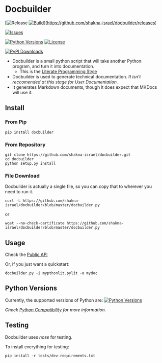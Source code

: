 # Docbuilder

[![Release](https://img.shields.io/github/tag/shakna-israel/docbuilder.svg) [![Build](https://travis-ci.org/shakna-israel/docbuilder.svg)](https://travis-ci.org/shakna-israel/docbuilder/)](https://github.com/shakna-israel/docbuilder/releases)

[![Issues](https://img.shields.io/github/issues/shakna-israel/docbuilder.svg)](https://github.com/shakna-israel/docbuilder/issues)

[![Python Versions](https://img.shields.io/badge/Python-2.6%2C%202.7%2C%203.2%2C%203.3%2C%203.4%2C%20PyPy%2C%20PyPy3%2C%20Cython-blue.svg)](https://github.com/shakna-israel/docbuilder/issues/12) [![License](https://img.shields.io/badge/license-MIT-blue.svg)](LICENSE)

[![PyPI Downloads](https://img.shields.io/pypi/dm/Docbuilder.svg)](https://pypi.python.org/pypi/docbuilder)

* Docbuilder is a small python script that will take another Python program, and turn it into documentation.
    * This is the [Literate Programming Style](https://github.com/jashkenas/journo)
* Docbuilder is used to generate technical documentation. *It isn't reccomended at this stage for User Documentation.*
* It generates Markdown documents, though it does expect that MKDocs will use it.

## Install

### From Pip

```
pip install docbuilder
```

### From Repository

```
git clone https://github.com/shakna-israel/docbuilder.git
cd docbuilder
python setup.py install
```

### File Download

Docbuilder is actually a single file, so you can copy that to wherever you need to run it.

```
curl -L https://github.com/shakna-israel/docbuilder/blob/master/docbuilder.py
```

or

```
wget --no-check-certificate https://github.com/shakna-israel/docbuilder/blob/master/docbuilder.py
```

## Usage

Check the [Public API](API)

Or, if you just want a quickstart:

```
docbuilder.py -i mypthonlit.pylit -o mydoc
```

## Python Versions

Currently, the supported versions of Python are: [![Python Versions](https://img.shields.io/badge/Python-2.6%2C%202.7%2C%203.2%2C%203.3%2C%203.4%2C%20PyPy%2C%20PyPy3%2C%20Cython-blue.svg)](https://github.com/shakna-israel/docbuilder/issues/12)

*Check [Python Compatibility](https://github.com/shakna-israel/docbuilder/issues/12) for more information.*

## Testing

Docbuilder uses *nose* for testing.

To install everything for testing:

```
pip install -r tests/dev-requirements.txt
```

